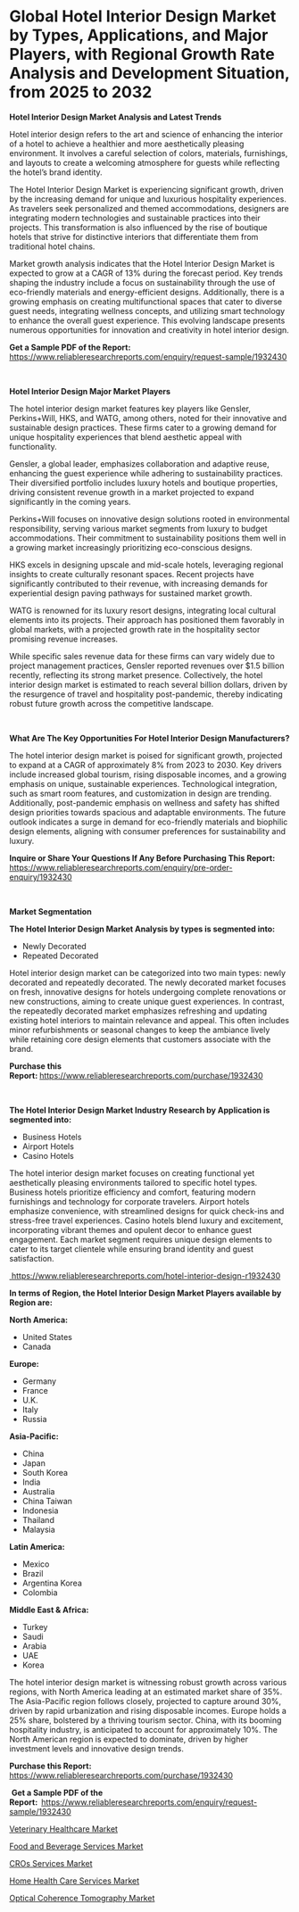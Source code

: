 <p><h1>Global Hotel Interior Design Market by Types, Applications, and Major Players, with Regional Growth Rate Analysis and Development Situation, from 2025 to 2032</h1></p><p><strong>Hotel Interior Design Market Analysis and Latest Trends</strong></p>
<p><p>Hotel interior design refers to the art and science of enhancing the interior of a hotel to achieve a healthier and more aesthetically pleasing environment. It involves a careful selection of colors, materials, furnishings, and layouts to create a welcoming atmosphere for guests while reflecting the hotel’s brand identity. </p><p>The Hotel Interior Design Market is experiencing significant growth, driven by the increasing demand for unique and luxurious hospitality experiences. As travelers seek personalized and themed accommodations, designers are integrating modern technologies and sustainable practices into their projects. This transformation is also influenced by the rise of boutique hotels that strive for distinctive interiors that differentiate them from traditional hotel chains.</p><p>Market growth analysis indicates that the Hotel Interior Design Market is expected to grow at a CAGR of 13% during the forecast period. Key trends shaping the industry include a focus on sustainability through the use of eco-friendly materials and energy-efficient designs. Additionally, there is a growing emphasis on creating multifunctional spaces that cater to diverse guest needs, integrating wellness concepts, and utilizing smart technology to enhance the overall guest experience. This evolving landscape presents numerous opportunities for innovation and creativity in hotel interior design.</p></p>
<p><strong>Get a Sample PDF of the Report:&nbsp;</strong> <a href="https://www.reliableresearchreports.com/enquiry/request-sample/1932430?utm_campaign=24&utm_medium=2&utm_source=Github&utm_content=ia&utm_term=09032025&utm_id=hotel-interior-design">https://www.reliableresearchreports.com/enquiry/request-sample/1932430</a></p>
<p>&nbsp;</p>
<p><strong>Hotel Interior Design Major Market Players</strong></p>
<p><p>The hotel interior design market features key players like Gensler, Perkins+Will, HKS, and WATG, among others, noted for their innovative and sustainable design practices. These firms cater to a growing demand for unique hospitality experiences that blend aesthetic appeal with functionality.</p><p>Gensler, a global leader, emphasizes collaboration and adaptive reuse, enhancing the guest experience while adhering to sustainability practices. Their diversified portfolio includes luxury hotels and boutique properties, driving consistent revenue growth in a market projected to expand significantly in the coming years.</p><p>Perkins+Will focuses on innovative design solutions rooted in environmental responsibility, serving various market segments from luxury to budget accommodations. Their commitment to sustainability positions them well in a growing market increasingly prioritizing eco-conscious designs.</p><p>HKS excels in designing upscale and mid-scale hotels, leveraging regional insights to create culturally resonant spaces. Recent projects have significantly contributed to their revenue, with increasing demands for experiential design paving pathways for sustained market growth.</p><p>WATG is renowned for its luxury resort designs, integrating local cultural elements into its projects. Their approach has positioned them favorably in global markets, with a projected growth rate in the hospitality sector promising revenue increases.</p><p>While specific sales revenue data for these firms can vary widely due to project management practices, Gensler reported revenues over $1.5 billion recently, reflecting its strong market presence. Collectively, the hotel interior design market is estimated to reach several billion dollars, driven by the resurgence of travel and hospitality post-pandemic, thereby indicating robust future growth across the competitive landscape.</p></p>
<p>&nbsp;</p>
<p><strong>What Are The Key Opportunities For Hotel Interior Design Manufacturers?</strong></p>
<p><p>The hotel interior design market is poised for significant growth, projected to expand at a CAGR of approximately 8% from 2023 to 2030. Key drivers include increased global tourism, rising disposable incomes, and a growing emphasis on unique, sustainable experiences. Technological integration, such as smart room features, and customization in design are trending. Additionally, post-pandemic emphasis on wellness and safety has shifted design priorities towards spacious and adaptable environments. The future outlook indicates a surge in demand for eco-friendly materials and biophilic design elements, aligning with consumer preferences for sustainability and luxury.</p></p>
<p><strong>Inquire or Share Your Questions If Any Before Purchasing This Report:</strong> <a href="https://www.reliableresearchreports.com/enquiry/pre-order-enquiry/1932430?utm_campaign=24&utm_medium=2&utm_source=Github&utm_content=ia&utm_term=09032025&utm_id=hotel-interior-design">https://www.reliableresearchreports.com/enquiry/pre-order-enquiry/1932430</a></p>
<p>&nbsp;</p>
<p><strong>Market Segmentation</strong></p>
<p><strong>The Hotel Interior Design Market Analysis by types is segmented into:</strong></p>
<p><ul><li>Newly Decorated</li><li>Repeated Decorated</li></ul></p>
<p><p>Hotel interior design market can be categorized into two main types: newly decorated and repeatedly decorated. The newly decorated market focuses on fresh, innovative designs for hotels undergoing complete renovations or new constructions, aiming to create unique guest experiences. In contrast, the repeatedly decorated market emphasizes refreshing and updating existing hotel interiors to maintain relevance and appeal. This often includes minor refurbishments or seasonal changes to keep the ambiance lively while retaining core design elements that customers associate with the brand.</p></p>
<p><strong>Purchase this Report:&nbsp;</strong><a href="https://www.reliableresearchreports.com/purchase/1932430?utm_campaign=24&utm_medium=2&utm_source=Github&utm_content=ia&utm_term=09032025&utm_id=hotel-interior-design">https://www.reliableresearchreports.com/purchase/1932430</a></p>
<p>&nbsp;</p>
<p><strong>The Hotel Interior Design Market Industry Research by Application is segmented into:</strong></p>
<p><ul><li>Business Hotels</li><li>Airport Hotels</li><li>Casino Hotels</li></ul></p>
<p><p>The hotel interior design market focuses on creating functional yet aesthetically pleasing environments tailored to specific hotel types. Business hotels prioritize efficiency and comfort, featuring modern furnishings and technology for corporate travelers. Airport hotels emphasize convenience, with streamlined designs for quick check-ins and stress-free travel experiences. Casino hotels blend luxury and excitement, incorporating vibrant themes and opulent decor to enhance guest engagement. Each market segment requires unique design elements to cater to its target clientele while ensuring brand identity and guest satisfaction.</p></p>
<p><a href="https://www.reliableresearchreports.com/hotel-interior-design-r1932430?utm_campaign=24&utm_medium=2&utm_source=Github&utm_content=ia&utm_term=09032025&utm_id=hotel-interior-design">&nbsp;https://www.reliableresearchreports.com/hotel-interior-design-r1932430</a></p>
<p><strong>In terms of Region, the Hotel Interior Design Market Players available by Region are:</strong></p>
<p>
    <p> <strong> North America: </strong>
        <ul>
            <li>United States</li>
            <li>Canada</li>
        </ul>
        </p> 
    <p> <strong> Europe: </strong>
        <ul>
            <li>Germany</li>
            <li>France</li>
            <li>U.K.</li>
            <li>Italy</li>
            <li>Russia</li>
        </ul>
        </p> 
    <p> <strong> Asia-Pacific: </strong>
        <ul>
            <li>China</li>
            <li>Japan</li>
            <li>South Korea</li>
            <li>India</li>
            <li>Australia</li>
            <li>China Taiwan</li>
            <li>Indonesia</li>
            <li>Thailand</li>
            <li>Malaysia</li>
        </ul>
        </p> 
    <p> <strong> Latin America: </strong>
        <ul>
            <li>Mexico</li>
            <li>Brazil</li>
            <li>Argentina Korea</li>
            <li>Colombia</li>
        </ul>
        </p> 
    <p> <strong> Middle East & Africa: </strong>
        <ul>
            <li>Turkey</li>
            <li>Saudi</li>
            <li>Arabia</li>
            <li>UAE</li>
            <li>Korea</li>
        </ul>
    </p>
    </p>
<p><p>The hotel interior design market is witnessing robust growth across various regions, with North America leading at an estimated market share of 35%. The Asia-Pacific region follows closely, projected to capture around 30%, driven by rapid urbanization and rising disposable incomes. Europe holds a 25% share, bolstered by a thriving tourism sector. China, with its booming hospitality industry, is anticipated to account for approximately 10%. The North American region is expected to dominate, driven by higher investment levels and innovative design trends.</p></p>
<p><strong>Purchase this Report: </strong><a href="https://www.reliableresearchreports.com/purchase/1932430?utm_campaign=24&utm_medium=2&utm_source=Github&utm_content=ia&utm_term=09032025&utm_id=hotel-interior-design">https://www.reliableresearchreports.com/purchase/1932430</a></p>
<p>&nbsp;<strong>Get a Sample PDF of the Report:&nbsp;&nbsp;</strong><a href="https://www.reliableresearchreports.com/enquiry/request-sample/1932430?utm_campaign=24&utm_medium=2&utm_source=Github&utm_content=ia&utm_term=09032025&utm_id=hotel-interior-design">https://www.reliableresearchreports.com/enquiry/request-sample/1932430</a></p>
<p><strong></strong></p>
<p><p><a href="https://github.com/cachaskluwe/Market-Research-Report-List-1/blob/main/veterinary-healthcare-market.md?utm_campaign=24&utm_medium=2&utm_source=Github&utm_content=ia&utm_term=09032025&utm_id=hotel-interior-design">Veterinary Healthcare Market</a></p><p><a href="https://github.com/lelkohydesyj/Market-Research-Report-List-1/blob/main/food-and-beverage-services-market.md?utm_campaign=24&utm_medium=2&utm_source=Github&utm_content=ia&utm_term=09032025&utm_id=hotel-interior-design">Food and Beverage Services Market</a></p><p><a href="https://github.com/jenevycachat/Market-Research-Report-List-1/blob/main/cros-services-market.md?utm_campaign=24&utm_medium=2&utm_source=Github&utm_content=ia&utm_term=09032025&utm_id=hotel-interior-design">CROs Services Market</a></p><p><a href="https://github.com/thanenegenqa/Market-Research-Report-List-1/blob/main/home-health-care-services-market.md?utm_campaign=24&utm_medium=2&utm_source=Github&utm_content=ia&utm_term=09032025&utm_id=hotel-interior-design">Home Health Care Services Market</a></p><p><a href="https://github.com/mehakmiamid1/Market-Research-Report-List-1/blob/main/optical-coherence-tomography-market.md?utm_campaign=24&utm_medium=2&utm_source=Github&utm_content=ia&utm_term=09032025&utm_id=hotel-interior-design">Optical Coherence Tomography Market</a></p></p>